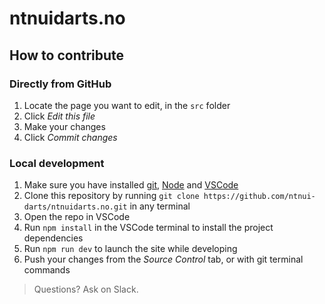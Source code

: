 # ntnuidarts.no

## How to contribute

### Directly from GitHub

1. Locate the page you want to edit, in the `src` folder
2. Click _Edit this file_
3. Make your changes
4. Click _Commit changes_

### Local development

1. Make sure you have installed [git](https://git-scm.com/), [Node](https://nodejs.org/en) and [VSCode](https://code.visualstudio.com/)
2. Clone this repository by running `git clone https://github.com/ntnui-darts/ntnuidarts.no.git` in any terminal
3. Open the repo in VSCode
4. Run `npm install` in the VSCode terminal to install the project dependencies
5. Run `npm run dev` to launch the site while developing
6. Push your changes from the _Source Control_ tab, or with git terminal commands

> Questions? Ask on Slack.
